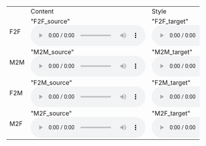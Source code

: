 
  <table>
  <tr>
    <td></td>
    <td>Content</td>
    <td>Style</td>
    <td>Conversion</td>
  </tr>
  <tr>
    <td>F2F</td>
    <td>
          "F2F_source"
          <audio controls autoplay>
                <source src="audio_sample/Pitch_test/F2F_source.wav" type="audio/mpeg">
          </audio></td>
    <td>
          "F2F_target"
          <audio controls autoplay>
                <source src="audio_sample/Pitch_test/F2F_target.wav" type="audio/mpeg">
          </audio></td>
    <td>
          "F2F_nvcneto"
          <audio controls autoplay>
                <source src="audio_sample/Pitch_test/F2F_nvcneto.wav" type="audio/mpeg">
          </audio></td>
  </tr>
  <tr>
    <td>M2M</td>
    <td>
          "M2M_source"
          <audio controls autoplay>
                <source src="audio_sample/Pitch_test/M2M_source.wav" type="audio/mpeg">
          </audio></td>
    <td>
          "M2M_target"
          <audio controls autoplay>
                <source src="audio_sample/Pitch_test/M2M_target.wav" type="audio/mpeg">
          </audio></td>
    <td>
          "M2M_nvcneto"
          <audio controls autoplay>
                <source src="audio_sample/Pitch_test/M2M_nvcneto.wav" type="audio/mpeg">
          </audio></td>
  </tr>
  <tr>
    <td>F2M</td>
    <td>
          "F2M_source"
          <audio controls autoplay>
                <source src="audio_sample/Pitch_test/F2M_source.wav" type="audio/mpeg">
          </audio></td>
    <td>
          "F2M_target"
          <audio controls autoplay>
                <source src="audio_sample/Pitch_test/F2M_target.wav" type="audio/mpeg">
          </audio></td>
    <td>
          "F2M_nvcneto"
          <audio controls autoplay>
                <source src="audio_sample/Pitch_test/F2M_nvcneto.wav" type="audio/mpeg">
          </audio></td>
  </tr>
  <tr>
    <td>M2F</td>
    <td>
          "M2F_source"
          <audio controls autoplay>
                <source src="audio_sample/Pitch_test/M2F_source.wav" type="audio/mpeg">
          </audio></td>
    <td>
          "M2F_target"
          <audio controls autoplay>
                <source src="audio_sample/Pitch_test/M2F_target.wav" type="audio/mpeg">
          </audio></td>
    <td>
          "M2F_nvcneto"
          <audio controls autoplay>
                <source src="audio_sample/Pitch_test/M2F_nvcneto.wav" type="audio/mpeg">
          </audio></td>
  </tr>
</table>

